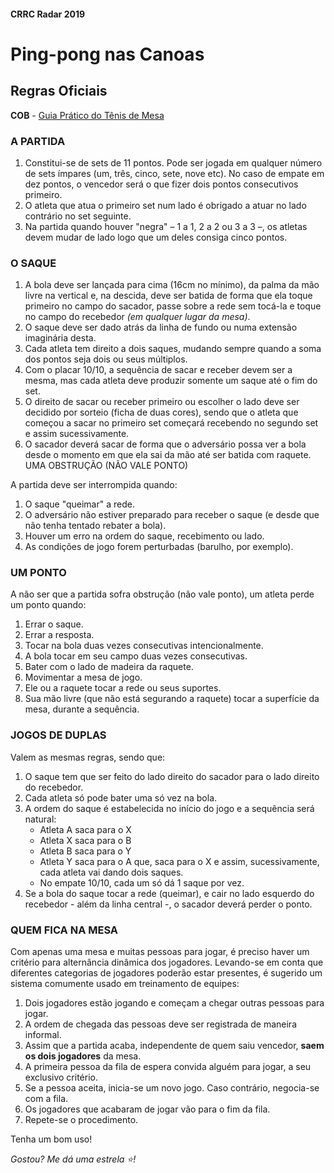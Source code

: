 #### CRRC Radar 2019

# Ping-pong nas Canoas 

## Regras Oficiais

**COB** - [Guia Prático do Tênis de Mesa](https://www.cob.org.br/Handlers/RecuperaDocumento.ashx?codigo=4520)

### A PARTIDA
1. Constitui-se de sets de 11 pontos. Pode ser jogada em qualquer número de
sets ímpares (um, três, cinco, sete, nove etc). No caso de empate em dez
pontos, o vencedor será o que fizer dois pontos consecutivos primeiro.
2. O atleta que atua o primeiro set num lado é obrigado a atuar no lado contrário
no set seguinte.
3. Na partida quando houver "negra" – 1 a 1, 2 a 2 ou 3 a 3 –, os atletas devem
mudar de lado logo que um deles consiga cinco pontos.

### O SAQUE
1. A bola deve ser lançada para cima (16cm no mínimo), da palma da mão livre
na vertical e, na descida, deve ser batida de forma que ela toque primeiro
no campo do sacador, passe sobre a rede sem tocá-la e toque no campo do
recebedor *(em qualquer lugar da mesa)*.
2. O saque deve ser dado atrás da linha de fundo ou numa extensão imaginária
desta.
3. Cada atleta tem direito a dois saques, mudando sempre quando a soma dos
pontos seja dois ou seus múltiplos.
4. Com o placar 10/10, a sequência de sacar e receber devem ser a mesma, mas
cada atleta deve produzir somente um saque até o fim do set.
5. O direito de sacar ou receber primeiro ou escolher o lado deve ser decidido
por sorteio (ficha de duas cores), sendo que o atleta que começou a sacar no
primeiro set começará recebendo no segundo set e assim sucessivamente.
6. O sacador deverá sacar de forma que o adversário possa ver a bola desde o
momento em que ela sai da mão até ser batida com raquete.
UMA OBSTRUÇÃO (NÃO VALE PONTO)

A partida deve ser interrompida quando:

1. O saque "queimar" a rede.
2. O adversário não estiver preparado para receber o saque (e desde que não
tenha tentado rebater a bola).
3. Houver um erro na ordem do saque, recebimento ou lado.
4. As condições de jogo forem perturbadas (barulho, por exemplo).

### UM PONTO
A não ser que a partida sofra obstrução (não vale ponto), um atleta perde um ponto
quando:

1. Errar o saque.
2. Errar a resposta.
3. Tocar na bola duas vezes consecutivas intencionalmente.
4. A bola tocar em seu campo duas vezes consecutivas.
5. Bater com o lado de madeira da raquete.
6. Movimentar a mesa de jogo.
7. Ele ou a raquete tocar a rede ou seus suportes.
8. Sua mão livre (que não está segurando a raquete) tocar a superfície da mesa,
durante a sequência.

### JOGOS DE DUPLAS
Valem as mesmas regras, sendo que:

1. O saque tem que ser feito do lado direito do sacador para o lado direito do
recebedor.
2. Cada atleta só pode bater uma só vez na bola.
3. A ordem do saque é estabelecida no início do jogo e a sequência será natural:
	- Atleta A saca para o X
	- Atleta X saca para o B
	- Atleta B saca para o Y
	- Atleta Y saca para o A que, saca para o X e assim, sucessivamente, cada
	atleta vai dando dois saques.
	- No empate 10/10, cada um só dá 1 saque por vez.
4. Se a bola do saque tocar a rede (queimar), e cair no lado esquerdo do
recebedor - além da linha central -, o sacador deverá perder o ponto.

### QUEM FICA NA MESA

Com apenas uma mesa e muitas pessoas para jogar, é preciso haver um critério para  alternância dinâmica dos jogadores. Levando-se em conta que diferentes categorias de jogadores poderão estar presentes, é sugerido um sistema comumente usado em treinamento de equipes:

1. Dois jogadores estão jogando e começam a chegar outras pessoas para jogar.
2. A ordem de chegada das pessoas deve ser registrada de maneira informal.
3. Assim que a partida acaba, independente de quem saiu vencedor, **saem os dois jogadores** da mesa.
4. A primeira pessoa da fila de espera convida alguém para jogar, a seu exclusivo critério.
5. Se a pessoa aceita, inicia-se um novo jogo. Caso contrário, negocia-se com a fila.
6. Os jogadores que acabaram de jogar vão para o fim da fila.
7. Repete-se o procedimento.

Tenha um bom uso!

*Gostou? Me dá uma estrela :star:!*

